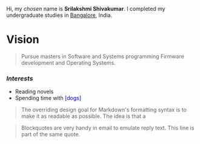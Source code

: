 
Hi, my *chosen* name is **Srilakshmi Shivakumar**. I completed my undergraduate studies in <span style="color:blue">[Bangalore](https://en.wikipedia.org/wiki/Bangalore)</span>, India.

# Vision
> Pursue masters in Software and Systems programming
> Firmware development and Operating Systems.


### _Interests_
  - Reading novels
  - Spending time with <span style="color:blue">[dogs]</span>


> The overriding design goal for Markdown's
> formatting syntax is to make it as readable
> as possible. The idea is that a


> Blockquotes are very handy in email to emulate reply text.
> This line is part of the same quote.
